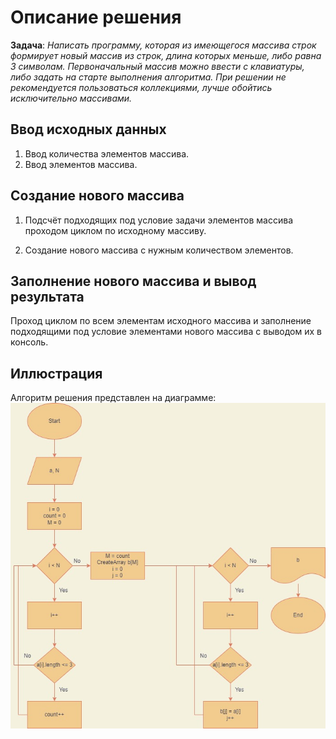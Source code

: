 # Описание решения

**Задача**: *Написать программу, которая из имеющегося массива строк формирует новый массив из строк, длина которых меньше, либо равна 3 символам. Первоначальный массив можно ввести с клавиатуры, либо задать на старте выполнения алгоритма. При решении не рекомендуется пользоваться коллекциями, лучше обойтись исключительно массивами.*

## Ввод исходных данных

1. Ввод количества элементов массива.
2. Ввод элементов массива.

## Создание нового массива

1. Подсчёт подходящих под условие задачи элементов массива проходом циклом по исходному массиву.

2. Создание нового массива с нужным количеством элементов.

## Заполнение нового массива и вывод результата

Проход циклом по всем элементам исходного массива и заполнение подходящими под условие элементами нового массива с выводом их в консоль.

## Иллюстрация

Алгоритм решения представлен на диаграмме:
![Алгоритм решения](diagram.jpg)
